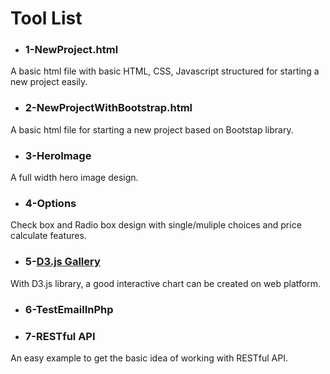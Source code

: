 # Tool List
* ### 1-NewProject.html
A basic html file with basic HTML, CSS, Javascript structured for starting a new project easily.

* ### 2-NewProjectWithBootstrap.html
A basic html file for starting a new project based on Bootstap library.

* ### 3-HeroImage
A full width hero image design.

* ### 4-Options
Check box and Radio box design with single/muliple choices and price calculate features.

* ### 5-[D3.js Gallery](/docs/2d-chart.md)
With D3.js library, a good interactive chart can be created on web platform. 

* ### 6-TestEmailInPhp

* ### 7-RESTful API
An easy example to get the basic idea of working with RESTful API.

